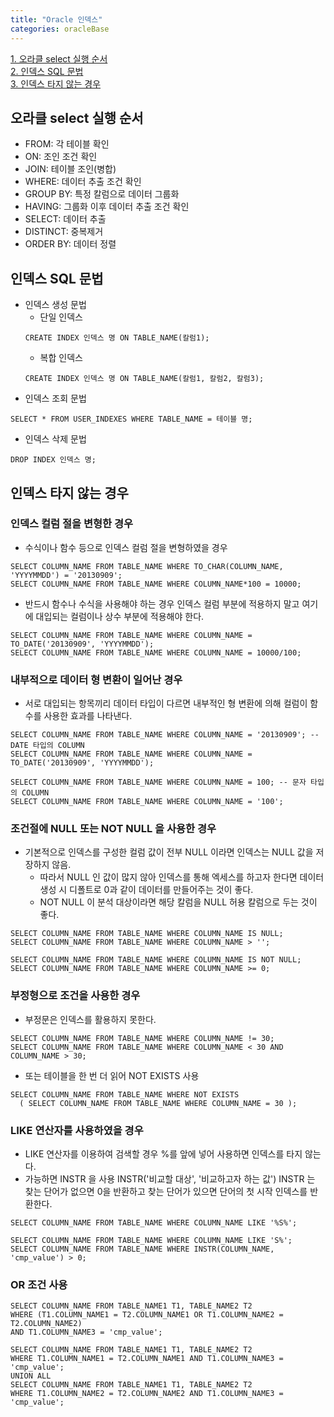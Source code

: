 ```yaml
---
title: "Oracle 인덱스"
categories: oracleBase
---
```


[1. 오라클 select 실행 순서](#오라클-select-실행-순서)    
[2. 인덱스 SQL 문법](#인덱스-SQL-문법)  
[3. 인덱스 타지 않는 경우](#인덱스-타지-않는-경우)   


## 오라클 select 실행 순서
+ FROM: 각 테이블 확인
+ ON: 조인 조건 확인
+ JOIN: 테이블 조인(병합)
+ WHERE: 데이터 추출 조건 확인
+ GROUP BY: 특정 칼럼으로 데이터 그룹화
+ HAVING: 그룹화 이후 데이터 추출 조건 확인
+ SELECT: 데이터 추출
+ DISTINCT: 중복제거
+ ORDER BY: 데이터 정렬

## 인덱스 SQL 문법
+ 인덱스 생성 문법
    + 단일 인덱스
    ```oracle
    CREATE INDEX 인덱스 명 ON TABLE_NAME(칼럼1);
    ```
    + 복합 인덱스
    ```oracle
    CREATE INDEX 인덱스 명 ON TABLE_NAME(칼럼1, 칼럼2, 칼럼3);
    ```
+ 인덱스 조회 문법
```oracle
SELECT * FROM USER_INDEXES WHERE TABLE_NAME = 테이블 명;
```

+ 인덱스 삭제 문법
```oracle
DROP INDEX 인덱스 명;
```

## 인덱스 타지 않는 경우
### 인덱스 컬럼 절을 변형한 경우
+ 수식이나 함수 등으로 인덱스 컬럼 절을 변형하였을 경우
```oracle
SELECT COLUMN_NAME FROM TABLE_NAME WHERE TO_CHAR(COLUMN_NAME, 'YYYYMMDD') = '20130909';
SELECT COLUMN_NAME FROM TABLE_NAME WHERE COLUMN_NAME*100 = 10000; 
```
+ 반드시 함수나 수식을 사용해야 하는 경우 인덱스 컬럼 부분에 적용하지 말고
여기에 대입되는 컬럼이나 상수 부분에 적용해야 한다.
```oracle
SELECT COLUMN_NAME FROM TABLE_NAME WHERE COLUMN_NAME = TO_DATE('20130909', 'YYYYMMDD');
SELECT COLUMN_NAME FROM TABLE_NAME WHERE COLUMN_NAME = 10000/100;  
```

### 내부적으로 데이터 형 변환이 일어난 경우
+ 서로 대입되는 항목끼리 데이터 타입이 다르면 내부적인 형 변환에 의해 컬럼이 함수를 사용한 효과를 나타낸다.
```oracle
SELECT COLUMN_NAME FROM TABLE_NAME WHERE COLUMN_NAME = '20130909'; -- DATE 타입의 COLUMN
SELECT COLUMN_NAME FROM TABLE_NAME WHERE COLUMN_NAME = TO_DATE('20130909', 'YYYYMMDD');

SELECT COLUMN_NAME FROM TABLE_NAME WHERE COLUMN_NAME = 100; -- 문자 타입의 COLUMN
SELECT COLUMN_NAME FROM TABLE_NAME WHERE COLUMN_NAME = '100';
```

### 조건절에 NULL 또는 NOT NULL 을 사용한 경우
+ 기본적으로 인덱스를 구성한 컬럼 값이 전부 NULL 이라면 인덱스는 NULL 값을 저장하지 않음.
  + 따라서 NULL 인 값이 많지 않아 인덱스를 통해 엑세스를 하고자 한다면 데이터 생성 시 디폴트로 0과 같이 데이터를 만들어주는 것이 좋다.
  + NOT NULL 이 분석 대상이라면 해당 칼럼을 NULL 허용 칼럼으로 두는 것이 좋다.
```oracle
SELECT COLUMN_NAME FROM TABLE_NAME WHERE COLUMN_NAME IS NULL;
SELECT COLUMN_NAME FROM TABLE_NAME WHERE COLUMN_NAME > '';

SELECT COLUMN_NAME FROM TABLE_NAME WHERE COLUMN_NAME IS NOT NULL;
SELECT COLUMN_NAME FROM TABLE_NAME WHERE COLUMN_NAME >= 0; 
```

### 부정형으로 조건을 사용한 경우
+ 부정문은 인덱스를 활용하지 못한다.
```oracle
SELECT COLUMN_NAME FROM TABLE_NAME WHERE COLUMN_NAME != 30;
SELECT COLUMN_NAME FROM TABLE_NAME WHERE COLUMN_NAME < 30 AND COLUMN_NAME > 30;
```
+ 또는 테이블을 한 번 더 읽어 NOT EXISTS 사용
```oracle
SELECT COLUMN_NAME FROM TABLE_NAME WHERE NOT EXISTS
  ( SELECT COLUMN_NAME FROM TABLE_NAME WHERE COLUMN_NAME = 30 ); 
```

### LIKE 연산자를 사용하였을 경우
+ LIKE 연산자를 이용하여 검색할 경우 %를 앞에 넣어 사용하면 인덱스를 타지 않는다.
+ 가능하면 INSTR 을 사용 INSTR('비교할 대상', '비교하고자 하는 값')
INSTR 는 찾는 단어가 없으면 0을 반환하고 찾는 단어가 있으면 단어의 첫 시작 인덱스를 반환한다.

```oracle
SELECT COLUMN_NAME FROM TABLE_NAME WHERE COLUMN_NAME LIKE '%S%';

SELECT COLUMN_NAME FROM TABLE_NAME WHERE COLUMN_NAME LIKE 'S%';
SELECT COLUMN_NAME FROM TABLE_NAME WHERE INSTR(COLUMN_NAME, 'cmp_value') > 0; 
```

### OR 조건 사용

```oracle
SELECT COLUMN_NAME FROM TABLE_NAME1 T1, TABLE_NAME2 T2
WHERE (T1.COLUMN_NAME1 = T2.COLUMN_NAME1 OR T1.COLUMN_NAME2 = T2.COLUMN_NAME2)
AND T1.COLUMN_NAME3 = 'cmp_value';

SELECT COLUMN_NAME FROM TABLE_NAME1 T1, TABLE_NAME2 T2
WHERE T1.COLUMN_NAME1 = T2.COLUMN_NAME1 AND T1.COLUMN_NAME3 = 'cmp_value';
UNION ALL
SELECT COLUMN_NAME FROM TABLE_NAME1 T1, TABLE_NAME2 T2
WHERE T1.COLUMN_NAME2 = T2.COLUMN_NAME2 AND T1.COLUMN_NAME3 = 'cmp_value';
```